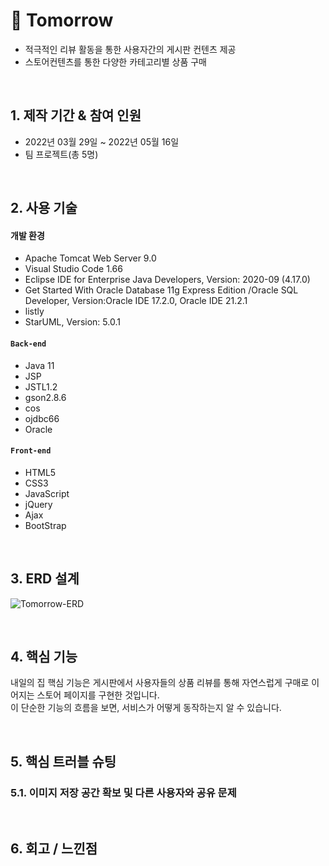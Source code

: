 # :pushpin: Tomorrow
- 적극적인 리뷰 활동을 통한 사용자간의 게시판 컨텐츠 제공 
- 스토어컨텐츠를 통한 다양한 카테고리별 상품 구매

</br>

## 1. 제작 기간 & 참여 인원
- 2022년 03월 29일 ~ 2022년 05월 16일
- 팀 프로젝트(총 5명)

</br>

## 2. 사용 기술
#### 개발 환경
  - Apache Tomcat Web Server 9.0
  - Visual Studio Code 1.66
  - Eclipse IDE for Enterprise Java Developers, Version: 2020-09 (4.17.0)
  - Get Started With Oracle Database 11g Express Edition
  /Oracle SQL Developer, Version:Oracle IDE 17.2.0, Oracle IDE 21.2.1 
  - listly
  - StarUML, Version: 5.0.1

#### `Back-end`
  - Java 11
  - JSP
  - JSTL1.2
  - gson2.8.6
  - cos
  - ojdbc66
  - Oracle
  
#### `Front-end`
  - HTML5
  - CSS3
  - JavaScript
  - jQuery
  - Ajax
  - BootStrap

</br>

## 3. ERD 설계
![Tomorrow-ERD](https://user-images.githubusercontent.com/98321110/194283481-271d56cb-414c-4dfb-8e9f-7a7a6b8f7a6c.png)

</br>

## 4. 핵심 기능
내일의 집 핵심 기능은 게시판에서 사용자들의 상품 리뷰를 통해 
자연스럽게 구매로 이어지는 스토어 페이지를 구현한 것입니다.  
이 단순한 기능의 흐름을 보면, 서비스가 어떻게 동작하는지 알 수 있습니다. 

</br>

## 5. 핵심 트러블 슈팅
### 5.1. 이미지 저장 공간 확보 및 다른 사용자와 공유 문제

</br>

## 6. 회고 / 느낀점

